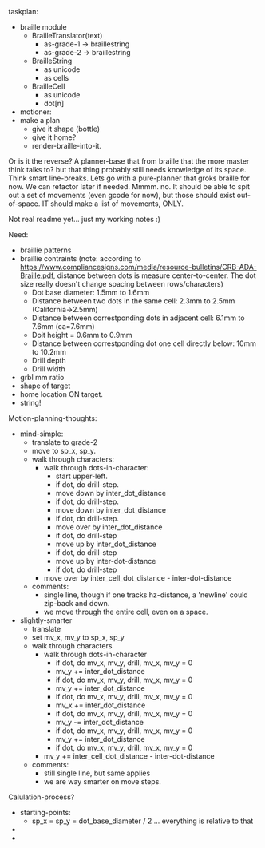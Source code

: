 
taskplan:
- braille module
  - BrailleTranslator(text)
    - as-grade-1 -> braillestring
    - as-grade-2 -> braillestring
  - BrailleString
    - as unicode
    - as cells
  - BrailleCell
    - as unicode
    - dot[n]
- motioner:
 - make a plan
   - give it shape (bottle)
   - give it home?
   - render-braille-into-it.

Or is it the reverse? A planner-base that from braille that the more master think talks to?
but that thing probably still needs knowledge of its space. Think smart line-breaks.
Lets go with a pure-planner that groks braille for now. We can refactor later if needed.
Mmmm. no. It should be able to spit out a set of movements (even gcode for now), but those should
exist out-of-space. IT should make a list of movements, ONLY.

Not real readme yet... just my working notes :)

Need:
- braillie patterns
- braillie contraints (note: according to https://www.compliancesigns.com/media/resource-bulletins/CRB-ADA-Braille.pdf, distance between dots is measure center-to-center. The dot size really doesn't change spacing between rows/characters)
  - Dot base diameter: 1.5mm to 1.6mm
  - Distance between two dots in the same cell: 2.3mm to 2.5mm (California->2.5mm)
  - Distance between correstponding dots in adjacent cell: 6.1mm to 7.6mm (ca=7.6mm)
  - Doit height = 0.6mm to 0.9mm
  - Distance between correstponding dot one cell directly below: 10mm to 10.2mm
  - Drill depth
  - Drill width
- grbl mm ratio
- shape of target
- home location ON target.
- string!

Motion-planning-thoughts:
- mind-simple:
  - translate to grade-2
  - move to sp_x, sp_y.
  - walk through characters:
    - walk through dots-in-character:
      - start upper-left.
      - if dot, do drill-step.
      - move down by inter_dot_distance
      - if dot, do drill-step.
      - move down by inter_dot_distance
      - if dot, do drill-step.
      - move over by inter_dot_distance
      - if dot, do drill-step
      - move up by inter_dot_distance
      - if dot, do drill-step
      - move up by inter-dot-distance
      - if dot, do drill-step
    - move over by inter_cell_dot_distance - inter-dot-distance
  - comments:
    - single line, though if one tracks hz-distance, a 'newline' could zip-back and down.
    - we move through the entire cell, even on a space.
- slightly-smarter
  - translate
  - set mv_x, mv_y to sp_x, sp_y
  - walk through characters
    - walk through dots-in-character
      - if dot, do mv_x, mv_y, drill, mv_x, mv_y = 0
      - mv_y += inter_dot_distance
      - if dot, do mv_x, mv_y, drill, mv_x, mv_y = 0
      - mv_y += inter_dot_distance
      - if dot, do mv_x, mv_y, drill, mv_x, mv_y = 0
      - mv_x += inter_dot_distance
      - if dot, do mv_x, mv_y, drill, mv_x, mv_y = 0
      - mv_y -= inter_dot_distance
      - if dot, do mv_x, mv_y, drill, mv_x, mv_y = 0
      - mv_y += inter_dot_distance
      - if dot, do mv_x, mv_y, drill, mv_x, mv_y = 0
    - mv_y += inter_cell_dot_distance  - inter-dot-distance
  - comments:
    - still single line, but same applies
    - we are way smarter on move steps. 
      
      
Calulation-process?
- starting-points:
  - sp_x = sp_y = dot_base_diameter / 2   ... everything is relative to that
- 
- 